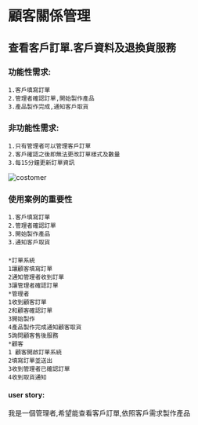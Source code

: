 # 顧客關係管理
## 查看客戶訂單.客戶資料及退換貨服務
### 功能性需求:
    1.客戶填寫訂單
    2.管理者確認訂單,開始製作產品
    3.產品製作完成,通知客戶取貨
### 非功能性需求:
    1.只有管理者可以管理客戶訂單
    2.客戶確認之後即無法更改訂單樣式及數量
    3.每15分鐘更新訂單資訊

![costomer](1333.jpg "usecasediagram")
### 使用案例的重要性
    1.客戶填寫訂單
    2.管理者確認訂單
    3.開始製作產品
    3.通知客戶取貨
#### 
    *訂單系統
    1讓顧客填寫訂單
    2通知管理者收到訂單
    3讓管理者確認訂單
    *管理者
    1收到顧客訂單
    2和顧客確認訂單
    3開始製作
    4產品製作完成通知顧客取貨
    5詢問顧客售後服務
    *顧客
    1 顧客開啟訂單系統
    2填寫訂單並送出
    3收到管理者已確認訂單
    4收到取貨通知
#### user story:
 我是一個管理者,希望能查看客戶訂單,依照客戶需求製作產品     
       
